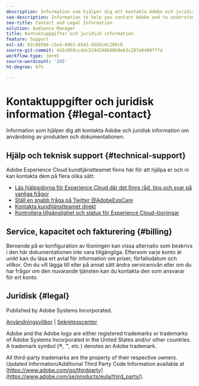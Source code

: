 ```yaml
---
description: Information som hjälper dig att kontakta Adobe och juridisk information om användning av produkten och dokumentationen.
seo-description: Information to help you contact Adobe and to understand the legal issues concerning your use of this product and documentation.
seo-title: Contact and Legal Information
solution: Audience Manager
title: Kontaktuppgifter och juridisk information
feature: Support
exl-id: 02c80394-c5ed-4963-8543-4585c0c289c6
source-git-commit: 4d3c859cc4dc5294286680b0e63c287e0409f7fd
workflow-type: tm+mt
source-wordcount: '243'
ht-degree: 97%

---
```


# Kontaktuppgifter och juridisk information {#legal-contact}

Information som hjälper dig att kontakta Adobe och juridisk information om användning av produkten och dokumentationen.

## Hjälp och teknisk support {#technical-support}

Adobe Experience Cloud kundtjänstteamet finns här för att hjälpa er och ni kan kontakta dem på flera olika sätt:

* [Läs hjälpsidorna för Experience Cloud där det finns råd, tips och svar på vanliga frågor](https://helpx.adobe.com/se/support.ec.html)
* [Ställ en snabb fråga på Twitter @AdobeExpCare](https://twitter.com/AdobeExpCare)
* [Kontakta kundtjänstteamet direkt](https://helpx.adobe.com/se/contact/enterprise-support.ec.html)
* [Kontrollera tillgänglighet och status för Experience Cloud-lösningar](https://status.adobe.com/)

## Service, kapacitet och fakturering {#billing}

Beroende på er konfiguration av lösningen kan vissa alternativ som beskrivs i den här dokumentationen inte vara tillgängliga. Eftersom varje konto är unikt kan du läsa ert avtal för information om priser, förfallodatum och villkor. Om du vill lägga till eller på annat sätt ändra servicenivån eller om du har frågor om den nuvarande tjänsten kan du kontakta den som ansvarar för ert konto.

## Juridisk {#legal}

Published by Adobe Systems Incorporated.

[Användningsvillkor](https://www.adobe.com/se/legal/terms.html) | [Sekretesscenter](https://www.adobe.com/se/privacy.html)

Adobe and the Adobe logo are either registered trademarks or trademarks of Adobe Systems Incorporated in the United States and/or other countries. A trademark symbol (®, ™, etc.) denotes an Adobe trademark.

All third-party trademarks are the property of their respective owners. Updated Information/Additional Third Party Code Information available at [https://www.adobe.com/go/thirdparty](https://www.adobe.com/se/products/eula/third_party/).
